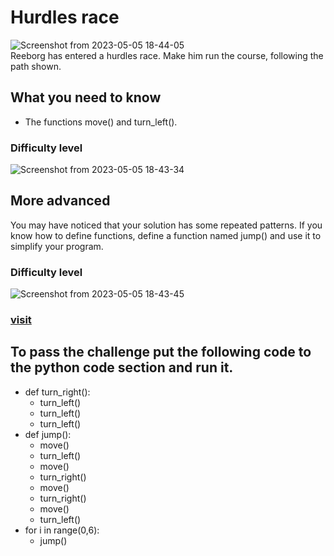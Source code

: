# Hurdles race
![Screenshot from 2023-05-05 18-44-05](https://user-images.githubusercontent.com/96715809/236520846-f63ada72-4107-4320-9d51-f663b555eb6f.png)\
Reeborg has entered a hurdles race. Make him run the course, following the path shown.
## What you need to know
- The functions move() and turn_left().
### Difficulty level
![Screenshot from 2023-05-05 18-43-34](https://user-images.githubusercontent.com/96715809/236521528-751968a6-c9c7-4d27-bce6-5408b373d9a0.png)
## More advanced
You may have noticed that your solution has some repeated patterns. If you know how to define functions, define a function named jump() and use it to simplify your program.

### Difficulty level
![Screenshot from 2023-05-05 18-43-45](https://user-images.githubusercontent.com/96715809/236521629-89646b82-547e-48a9-9499-aed6e826f1a3.png)
### [visit](https://reeborg.ca/reeborg.html?lang=en&mode=python&menu=worlds%2Fmenus%2Freeborg_intro_en.json&name=Hurdle%201&url=worlds%2Ftutorial_en%2Fhurdle1.json)
## To pass the challenge put the following code to the python code section and run it.

- def turn_right():
   - turn_left()
   - turn_left()
   - turn_left()
- def jump():
   - move()
   - turn_left()
   - move()
   - turn_right()
   - move()
   - turn_right()
   - move()
   - turn_left()
- for i in range(0,6):
   - jump()

